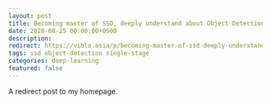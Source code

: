 ```yaml
---
layout: post
title: Becoming master of SSD, deeply understand about Object Detection - SSD Paper Explain
date: 2020-08-25 00:00:00+0500
description: 
redirect: https://viblo.asia/p/becoming-master-of-ssd-deeply-understand-about-object-detection-ssd-paper-explain-gAm5yDN8ldb
tags: ssd object-detection single-stage
categories: deep-learning
featured: false
---
```


A redirect post to my homepage.
